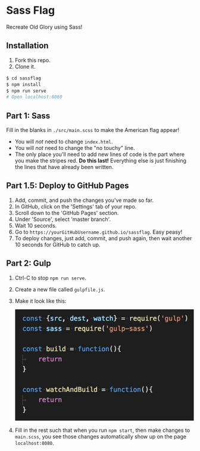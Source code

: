 # Sass Flag

Recreate Old Glory using Sass!

## Installation

1. Fork this repo.
2. Clone it.

```sh
$ cd sassflag
$ npm install
$ npm run serve
# Open localhost:8080
```

## Part 1: Sass

Fill in the blanks in `./src/main.scss` to make the American flag appear!

* You will *not* need to change `index.html`.
* You will *not* need to change the "no touchy" line.
* The only place you'll need to add new lines of code is the part where you make the stripes red. **Do this last!** Everything else is just finishing the lines that have already been written.

## Part 1.5: Deploy to GitHub Pages

1. Add, commit, and push the changes you've made so far.
2. In GitHub, click on the 'Settings' tab of your repo.
3. Scroll down to the 'GitHub Pages' section.
4. Under 'Source', select 'master branch'.
5. Wait 10 seconds.
6. Go to `https://yourGitHubUsername.github.io/sassflag`. Easy peasy!
7. To deploy changes, just add, commit, and push again, then wait another 10 seconds for GitHub to catch up.

## Part 2: Gulp

1. Ctrl-C to stop `npm run serve`.
2. Create a new file called `gulpfile.js`.
3. Make it look like this:

	![Gulp](./gulp.jpg)
4. Fill in the rest such that when you run `npm start`, then make changes to `main.scss`, you see those changes automatically show up on the page `localhost:8080`.
